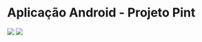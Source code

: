 # Aplicação Android - Projeto Pint

![](https://user-images.githubusercontent.com/49922538/78931571-09705680-7a9e-11ea-9699-21f98728416d.png)
![](https://user-images.githubusercontent.com/49922538/78931573-0aa18380-7a9e-11ea-85fa-29c2f3707224.png)

